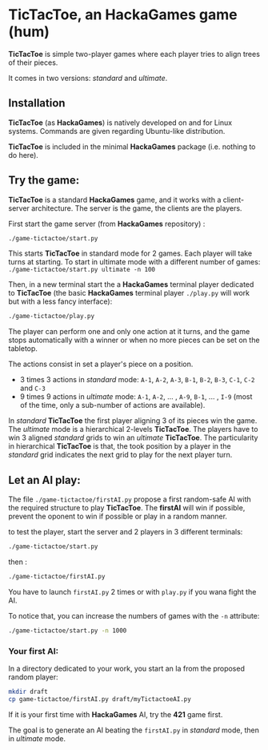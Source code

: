 # TicTacToe, an HackaGames game (hum)

**TicTacToe** is simple two-player games where each player tries to align trees of their pieces.

It comes in two versions: _standard_ and _ultimate_.

## Installation

**TicTacToe** (as **HackaGames**) is natively developed on and for Linux systems.
Commands are given regarding Ubuntu-like distribution.

**TicTacToe** is included in the minimal **HackaGames** package (i.e. nothing to do here).

## Try the game:

**TicTacToe** is a standard **HackaGames** game, and it works with a client-server architecture.
The server is the game, the clients are the players.

First start the game server (from **HackaGames** repository) :

```sh
./game-tictactoe/start.py
```

This starts **TicTacToe** in standard mode for 2 games. Each player will take turns at starting. To start in ultimate mode with a different number of games: `./game-tictactoe/start.py ultimate -n 100`

Then, in a new terminal start the a **HackaGames** terminal player dedicated to **TicTacToe** (the basic **HackaGames** terminal player `./play.py` will work but with a less fancy interface):

```sh
./game-tictactoe/play.py
```

The player can perform one and only one action at it turns, and the game stops automatically with a winner or when no more pieces can be set on the tabletop.

The actions consist in set a player's piece on a position. 

- 3 times 3 actions in _standard_ mode: `A-1`, `A-2`, `A-3`, `B-1`, `B-2`, `B-3`, `C-1`, `C-2` and `C-3`
- 9 times 9 actions in _ultimate_ mode: `A-1`, `A-2`, ... , `A-9`, `B-1`, ... , `I-9` (most of the time, only a sub-number of actions are available).

In _standard_ **TicTacToe** the first player aligning 3 of its pieces win the game.
The _ultimate_ mode is a hierarchical 2-levels **TicTacToe**. The players have to win 3 aligned _standard_ grids to win an _ultimate_ **TicTacToe**. 
The particularity in hierarchical **TicTacToe** is that, the took position by a player in the _standard_ grid indicates the next grid to play for the next player turn.

## Let an AI play:

The file `./game-tictactoe/firstAI.py` propose a first random-safe AI with the required structure to play **TicTacToe**.
The **firstAI** will win if possible, prevent the oponent to win if possible or play in a random manner.

to test the player, start the server and 2 players in 3 different terminals:

```sh
./game-tictactoe/start.py
```

then :
```sh
./game-tictactoe/firstAI.py
```

You have to launch `firstAI.py` 2 times or with `play.py` if you wana fight the AI.

To notice that, you can increase the numbers of games with the `-n` attribute:

```sh
./game-tictactoe/start.py -n 1000
```

### Your first AI:

In a directory dedicated to your work, you start an Ia from the proposed random player:

```bash
mkdir draft
cp game-tictactoe/firstAI.py draft/myTictactoeAI.py
```

If it is your first time with **HackaGames** AI, try the **421** game first.

The goal is to generate an AI beating the `firstAI.py` in _standard_ mode, then in _ultimate_ mode.
